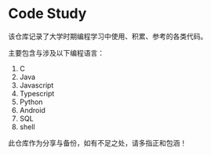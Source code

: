 # Code Study

该仓库记录了大学时期编程学习中使用、积累、参考的各类代码。

主要包含与涉及以下编程语言：

1. C
2. Java
3. Javascript
4. Typescript
5. Python
6. Android
7. SQL
8. shell

此仓库作为分享与备份，如有不足之处，请多指正和包涵！
